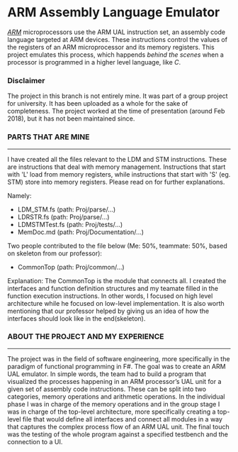 # ARM Assembly Language Emulator
[*ARM*](https://www.arm.com/products/silicon-ip-cpu?utm_source=google&utm_medium=cpc&utm_campaign=2019_enterprise-marketing_mk30_na_brand-solutions_bol_awa&utm_term=arm%20technology&gclid=Cj0KCQiA6t6ABhDMARIsAONIYywHOBIjWjvlhM2sMU7O_jBkCilNUscSFEx69NlLGgMOF4LDl5MNXSMaAkPgEALw_wcB) microprocessors use the ARM UAL instruction set, an assembly code language targeted at ARM devices. These instructions control the values of the registers of an ARM microprocessor and its memory registers. This project emulates this process, which happends *behind the scenes* when a processor is programmed in a higher level language, like *C*. 

### Disclaimer

The project in this branch is not entirely mine. It was part of a group project for university.
It has been uploaded as a whole for the sake of completeness. The project worked at the time of presentation (around Feb 2018), but it has not been maintained since.

### PARTS THAT ARE MINE
___________________

I have created all the files relevant to the LDM and STM instructions. These are instructions that deal with memory management. Instructions that start with 'L' load from memory registers, while instructions that start with 'S' (eg. STM) store into memory registers. Please read on for further explanations.

Namely:
- LDM_STM.fs (path: Proj/parse/...)
- LDRSTR.fs (path: Proj/parse/...)
- LDMSTMTest.fs (path: Proj/tests/...)
- MemDoc.md (path: Proj/Documentation/...)

Two people contributed to the file below (Me: 50%, teammate: 50%, based on skeleton from our professor):
- CommonTop (path: Proj/common/...)

Explanation: The CommonTop is the module that connects all. I created the interfaces and function definition structures and my teamate filled in the function execution instructions. In other words, I focused on high level architecture while he focused on low-level implementation. It is also worth mentioning that our professor helped by giving us an idea of how the interfaces should look like in the end(skeleton).


### ABOUT THE PROJECT AND MY EXPERIENCE
___________________________________
The project was in the field of software engineering, more specifically in the paradigm of functional programming in F#. The goal was to create an ARM UAL emulator. In simple words, the team had to build a program that visualized the processes happening in an ARM processor’s UAL unit for a given set of assembly code instructions. These can be split into two categories, memory operations and arithmetic operations. In the individual phase I was in charge of the memory operations and in the group stage I was in charge of the top-level architecture, more specifically creating a top-level file that would define all interfaces and connect all modules in a way that captures the complex process flow of an ARM UAL unit. The final touch was the testing of the whole program against a specified testbench and the connection to a UI. 








